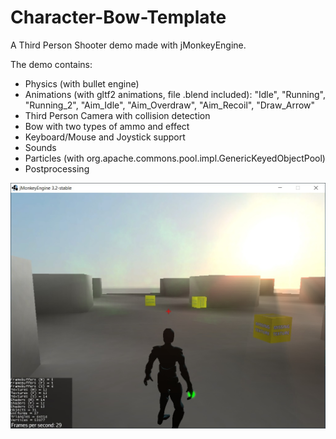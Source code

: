 # Character-Bow-Template

A Third Person Shooter demo made with jMonkeyEngine.

The demo contains:

* Physics (with bullet engine)
* Animations (with gltf2 animations, file .blend included): "Idle", "Running", "Running_2", "Aim_Idle", "Aim_Overdraw", "Aim_Recoil", "Draw_Arrow"
* Third Person Camera with collision detection
* Bow with two types of ammo and effect
* Keyboard/Mouse and Joystick support
* Sounds
* Particles (with org.apache.commons.pool.impl.GenericKeyedObjectPool)
* Postprocessing

![](media/character-bow-demo-1.jpg)
